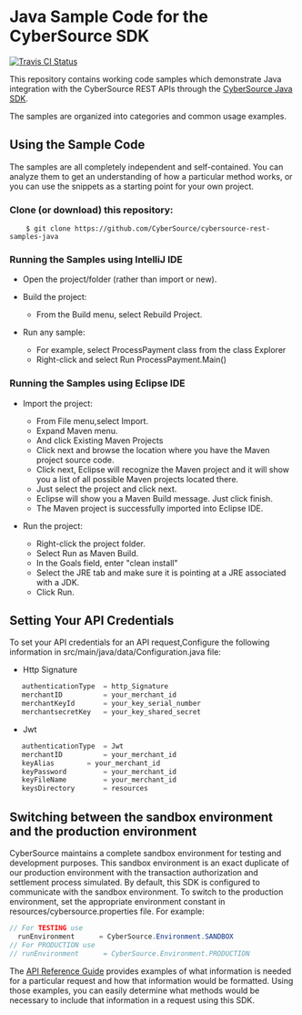 # Java Sample Code for the CyberSource SDK
[![Travis CI Status](https://travis-ci.org/Cybersource/cybersource-rest-samples-java.svg?branch=master)](https://travis-ci.org/Cybersource/cybersource-rest-samples-java)

This repository contains working code samples which demonstrate Java integration with the CyberSource REST APIs through the [CyberSource Java SDK](https://github.com/CyberSource/cybersource-rest-client-java).

The samples are organized into categories and common usage examples.

## Using the Sample Code

The samples are all completely independent and self-contained. You can analyze them to get an understanding of how a particular method works, or you can use the snippets as a starting point for your own project.

### Clone (or download) this repository:
```
    $ git clone https://github.com/CyberSource/cybersource-rest-samples-java
```
### Running the Samples using IntelliJ IDE
* Open the project/folder (rather than import or new).

* Build the project:
	* From the Build menu, select Rebuild Project.

* Run any sample:
	* For example, select ProcessPayment class from the class Explorer
	* Right-click and select Run ProcessPayment.Main()
	
### Running the Samples using Eclipse IDE
* Import the project:
	* From File menu,select Import.
	* Expand Maven menu. 
	* And click Existing Maven Projects
	* Click next and browse the location where you have the Maven project source code. 
	* Click next, Eclipse will recognize the Maven project and it will show you a list of all possible Maven projects located there. 
	* Just select the project and click next. 
	* Eclipse will show you a Maven Build message. Just click finish. 
	* The Maven project is successfully imported into Eclipse IDE.

* Run the project: 
	* Right-click the project folder.
	* Select Run as Maven Build.
	* In the Goals field, enter "clean install"
	* Select the JRE tab and make sure it is pointing at a JRE associated with a JDK.
	* Click Run.
	

## Setting Your API Credentials

To set your API credentials for an API request,Configure the following information in src/main/java/data/Configuration.java file:
  
  * Http Signature

```java
   authenticationType  = http_Signature
   merchantID 	       = your_merchant_id
   merchantKeyId       = your_key_serial_number
   merchantsecretKey   = your_key_shared_secret
```
  * Jwt

```java
   authenticationType  = Jwt
   merchantID 	       = your_merchant_id
   keyAlias	       = your_merchant_id
   keyPassword	       = your_merchant_id
   keyFileName         = your_merchant_id
   keysDirectory       = resources
```

## Switching between the sandbox environment and the production environment
CyberSource maintains a complete sandbox environment for testing and development purposes. This sandbox environment is an exact
duplicate of our production environment with the transaction authorization and settlement process simulated. By default, this SDK is 
configured to communicate with the sandbox environment. To switch to the production environment, set the appropriate environment 
constant in resources/cybersource.properties file.  For example:

```java
// For TESTING use
  runEnvironment      = CyberSource.Environment.SANDBOX
// For PRODUCTION use
// runEnvironment      = CyberSource.Environment.PRODUCTION
```


The [API Reference Guide](https://developer.cybersource.com/api/reference/api-reference.html) provides examples of what information is needed for a particular request and how that information would be formatted. Using those examples, you can easily determine what methods would be necessary to include that information in a request
using this SDK.

  
